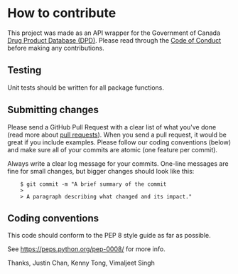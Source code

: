 # How to contribute

This project was made as an API wrapper for the Government of Canada [Drug Product Database (DPD)](https://hc-sc.api.canada.ca/en/detail?api=dpd). Please read through the [Code of Conduct](CODE_OF_CONDUCT.md) before making any contributions.

## Testing

Unit tests should be written for all package functions.

## Submitting changes

Please send a GitHub Pull Request with a clear list of what you've done (read more about [pull requests](https://docs.github.com/en/github/collaborating-with-issues-and-pull-requests/about-pull-requests)). When you send a pull request, it would be great if you include examples. Please follow our coding conventions (below) and make sure all of your commits are atomic (one feature per commit).

Always write a clear log message for your commits. One-line messages are fine for small changes, but bigger changes should look like this:
```
    $ git commit -m "A brief summary of the commit
    > 
    > A paragraph describing what changed and its impact."
```
## Coding conventions

This code should conform to the PEP 8 style guide as far as possible.


See https://peps.python.org/pep-0008/ for more info.

Thanks,
Justin Chan, Kenny Tong, Vimaljeet Singh